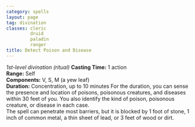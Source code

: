 ```yaml
---
category: spells
layout: page
tag: divination
classes: cleric
         druid
         paladin
         ranger
title: Detect Poison and Disease 
---
```

_1st-level divination (ritual)_ 
**Casting Time:** 1 action    
**Range:** Self    
**Components:** V, S, M (a yew leaf)    
**Duration:** Concentration, up to 10 minutes 
For the duration, you can sense the presence and location of poisons, poisonous creatures, and diseases within 30 feet of you. You also identify the kind of poison, poisonous creature, or disease in each case.    
The spell can penetrate most barriers, but it is blocked by 1 foot of stone, 1 inch of common metal, a thin sheet of lead, or 3 feet of wood or dirt. 